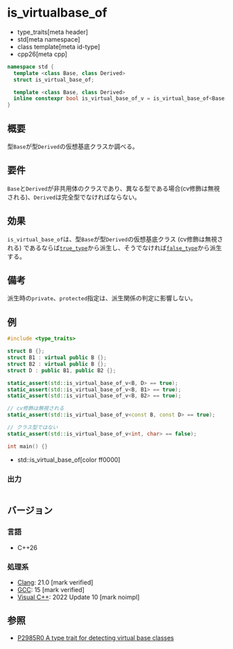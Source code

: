 # is_virtualbase_of
* type_traits[meta header]
* std[meta namespace]
* class template[meta id-type]
* cpp26[meta cpp]

```cpp
namespace std {
  template <class Base, class Derived>
  struct is_virtual_base_of;

  template <class Base, class Derived>
  inline constexpr bool is_virtual_base_of_v = is_virtual_base_of<Base, Derived>::value;
}
```

## 概要
型`Base`が型`Derived`の仮想基底クラスか調べる。


## 要件
`Base`と`Derived`が非共用体のクラスであり、異なる型である場合(cv修飾は無視される)、`Derived`は完全型でなければならない。


## 効果
`is_virtual_base_of`は、型`Base`が型`Derived`の仮想基底クラス (cv修飾は無視される) であるならば[`true_type`](true_type.md)から派生し、そうでなければ[`false_type`](false_type.md)から派生する。


## 備考
派生時の`private`、`protected`指定は、派生関係の判定に影響しない。


## 例
```cpp example
#include <type_traits>

struct B {};
struct B1 : virtual public B {};
struct B2 : virtual public B {};
struct D : public B1, public B2 {};

static_assert(std::is_virtual_base_of_v<B, D> == true);
static_assert(std::is_virtual_base_of_v<B, B1> == true);
static_assert(std::is_virtual_base_of_v<B, B2> == true);

// cv修飾は無視される
static_assert(std::is_virtual_base_of_v<const B, const D> == true);

// クラス型ではない
static_assert(std::is_virtual_base_of_v<int, char> == false);

int main() {}
```
* std::is_virtual_base_of[color ff0000]

### 出力
```
```

## バージョン
### 言語
- C++26

### 処理系
- [Clang](/implementation.md#clang): 21.0 [mark verified]
- [GCC](/implementation.md#gcc): 15 [mark verified]
- [Visual C++](/implementation.md#visual_cpp): 2022 Update 10 [mark noimpl]


## 参照
- [P2985R0 A type trait for detecting virtual base classes](https://open-std.org/jtc1/sc22/wg21/docs/papers/2023/p2985r0.html)

